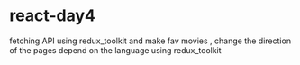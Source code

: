 # react-day4
fetching API using redux_toolkit and make fav movies , change the direction of the pages depend on the language using redux_toolkit
